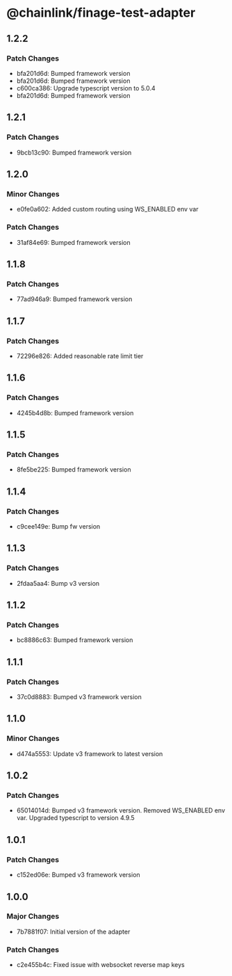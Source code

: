 # @chainlink/finage-test-adapter

## 1.2.2

### Patch Changes

- bfa201d6d: Bumped framework version
- bfa201d6d: Bumped framework version
- c600ca386: Upgrade typescript version to 5.0.4
- bfa201d6d: Bumped framework version

## 1.2.1

### Patch Changes

- 9bcb13c90: Bumped framework version

## 1.2.0

### Minor Changes

- e0fe0a602: Added custom routing using WS_ENABLED env var

### Patch Changes

- 31af84e69: Bumped framework version

## 1.1.8

### Patch Changes

- 77ad946a9: Bumped framework version

## 1.1.7

### Patch Changes

- 72296e826: Added reasonable rate limit tier

## 1.1.6

### Patch Changes

- 4245b4d8b: Bumped framework version

## 1.1.5

### Patch Changes

- 8fe5be225: Bumped framework version

## 1.1.4

### Patch Changes

- c9cee149e: Bump fw version

## 1.1.3

### Patch Changes

- 2fdaa5aa4: Bump v3 version

## 1.1.2

### Patch Changes

- bc8886c63: Bumped framework version

## 1.1.1

### Patch Changes

- 37c0d8883: Bumped v3 framework version

## 1.1.0

### Minor Changes

- d474a5553: Update v3 framework to latest version

## 1.0.2

### Patch Changes

- 65014014d: Bumped v3 framework version. Removed WS_ENABLED env var. Upgraded typescript to version 4.9.5

## 1.0.1

### Patch Changes

- c152ed06e: Bumped v3 framework version

## 1.0.0

### Major Changes

- 7b7881f07: Initial version of the adapter

### Patch Changes

- c2e455b4c: Fixed issue with websocket reverse map keys
